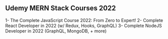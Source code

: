 ## Udemy MERN Stack Courses 2022

1- The Complete JavaScript Course 2022: From Zero to Expert!
2- Complete React Developer in 2022 (w/ Redux, Hooks, GraphQL)
3- Complete NodeJS Developer in 2022 (GraphQL, MongoDB, + more)

